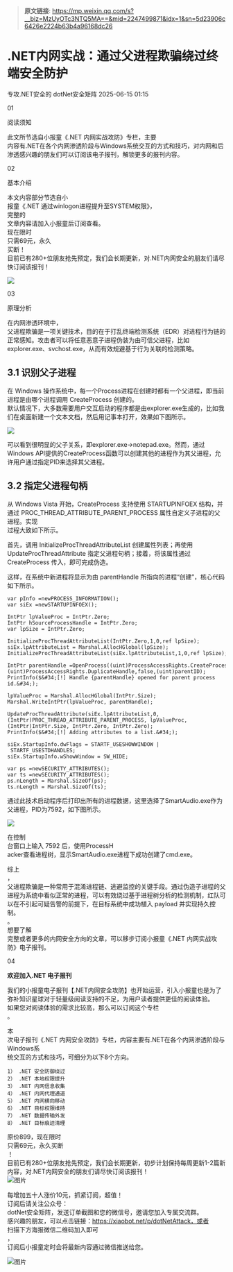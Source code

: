 > **原文链接**: https://mp.weixin.qq.com/s?__biz=MzUyOTc3NTQ5MA==&mid=2247499871&idx=1&sn=5d23906c6426e2224b63b4a96168dc26

#  .NET内网实战：通过父进程欺骗绕过终端安全防护  
专攻.NET安全的  dotNet安全矩阵   2025-06-15 01:15  
  
01  
  
阅读须知  
  
此文所节选自小报童《.NET 内网实战攻防》专栏，主要  
内容有.NET在各个内网渗透阶段与Windows系统交互的方式和技巧，对内网和后渗透感兴趣的朋友们可以订阅该电子报刊，解锁更多的报刊内容。  
  
  
  
02  
  
基本介绍  
  
本文内容部分节选自小  
报童《.NET 通过winlogon进程提升至SYSTEM权限》，  
完整的  
文章内容请加入小报童后订阅查看。  
现在限时  
只需69元，永久  
买断！  
目前已有280+位朋友抢先预定，我们会长期更新，对.NET内网安全的朋友们请尽快订阅该报刊！  
  
![](https://mmbiz.qpic.cn/mmbiz_png/NO8Q9ApS1Y92picaeIOib4XIIwjJJwDSXmOxqZXI3pwZGzyS4Z5pGrdibTlic0clf1zKZ7GiaVg6VouyHicnSBv8IBIQ/640?wx_fmt=png&from=appmsg "")  
  
03  
  
原理分析  
  
在内网渗透环境中，  
父进程欺骗是一项关键技术，目的在于打乱终端检测系统（EDR）对进程行为链的正常感知。攻击者可以将任意恶意子进程伪装为由可信父进程，比如 explorer.exe、svchost.exe，从而有效规避基于行为关联的检测策略。  
## 3.1 识别父子进程  
  
在 Windows 操作系统中，每一个Process进程在创建时都有一个父进程，即当前进程是由哪个进程调用 CreateProcess 创建的。  
默认情况下，大多数需要用户交互启动的程序都是由explorer.exe生成的，比如我们在桌面新建一个文本文档，然后用记事本打开，效果如下图所示。  
  
![](https://mmbiz.qpic.cn/mmbiz_png/NO8Q9ApS1Y92picaeIOib4XIIwjJJwDSXmuH6YSnMiaaUUe3O96ONLMDk0Xh0ia4FR08j8l2F8RaYHAUvMHbhOxWuQ/640?wx_fmt=png&from=appmsg "")  
  
可以看到很明显的父子关系，即explorer.exe->notepad.exe。然而，通过Windows API提供的CreateProcess函数可以创建其他的进程作为其父进程，允许用户通过指定PID来选择其父进程。  
## 3.2 指定父进程句柄  
  
从 Windows Vista 开始，CreateProcess 支持使用 STARTUPINFOEX 结构，并通过 PROC_THREAD_ATTRIBUTE_PARENT_PROCESS 属性自定义子进程的父进程。实现  
过程大致如下所示。  
  
首先，调用 InitializeProcThreadAttributeList 创建属性列表；再使用 UpdateProcThreadAttribute 指定父进程句柄；接着，将该属性通过 CreateProcess 传入，即可完成伪造。  
  
这样，在系统中新进程将显示为由 parentHandle 所指向的进程“创建”，核心代码如下所示。  
  

```
var pInfo =newPROCESS_INFORMATION();
var siEx =newSTARTUPINFOEX();

IntPtr lpValueProc = IntPtr.Zero;
IntPtr hSourceProcessHandle = IntPtr.Zero;
var lpSize = IntPtr.Zero;

InitializeProcThreadAttributeList(IntPtr.Zero,1,0,ref lpSize);
siEx.lpAttributeList = Marshal.AllocHGlobal(lpSize);
InitializeProcThreadAttributeList(siEx.lpAttributeList,1,0,ref lpSize);

IntPtr parentHandle =OpenProcess((uint)ProcessAccessRights.CreateProcess |(uint)ProcessAccessRights.DuplicateHandle,false,(uint)parentID);
PrintInfo($&#34;[!] Handle {parentHandle} opened for parent process id.&#34;);

lpValueProc = Marshal.AllocHGlobal(IntPtr.Size);
Marshal.WriteIntPtr(lpValueProc, parentHandle);

UpdateProcThreadAttribute(siEx.lpAttributeList,0,(IntPtr)PROC_THREAD_ATTRIBUTE_PARENT_PROCESS, lpValueProc,(IntPtr)IntPtr.Size, IntPtr.Zero, IntPtr.Zero);
PrintInfo($&#34;[!] Adding attributes to a list.&#34;);

siEx.StartupInfo.dwFlags = STARTF_USESHOWWINDOW | STARTF_USESTDHANDLES;
siEx.StartupInfo.wShowWindow = SW_HIDE;

var ps =newSECURITY_ATTRIBUTES();
var ts =newSECURITY_ATTRIBUTES();
ps.nLength = Marshal.SizeOf(ps);
ts.nLength = Marshal.SizeOf(ts);

```

  
  
通过此技术启动程序后打印出所有的进程数据，这里选择了SmartAudio.exe作为父进程，PID为7592，如下图所示。  
  
![](https://mmbiz.qpic.cn/mmbiz_png/NO8Q9ApS1Y92picaeIOib4XIIwjJJwDSXmh5rLSHX7Q5huYGdiahiaS7wwyK34VOEnBQM4OzMPiclibyibuWPCJNNoliaA/640?wx_fmt=png&from=appmsg "")  
  
在控制  
台窗口上输入 7592 后，使用ProcessH  
acker查看进程树，显示SmartAudio.exe进程下成功创建了cmd.exe。  
  
综上  
，  
父进程欺骗是一种常用于混淆进程链、逃避监控的关键手段。通过伪造子进程的父进程为系统中看似正常的进程，可以有效绕过基于进程树分析的检测机制，红队可以在不引起可疑告警的前提下，在目标系统中成功植入 payload 并实现持久控制。  
。  
想要了解  
完整或者更多的内网安全方向的文章，可以移步订阅小报童《.NET 内网实战攻防》电子报刊。  
  
04  
  
**欢迎加入.NET 电子报刊**  
  
我们的小报童电子报刊【.NET内网安全攻防】也开始运营，引入小报童也是为了弥补知识星球对于轻量级阅读支持的不足，为用户读者提供更佳的阅读体验。  
如果您对阅读体验的需求比较高，那么可以订阅这个专栏  
。  
  
  
  
  
本  
次电子报刊《.NET 内网安全攻防》专栏，内容主要有.NET在各个内网渗透阶段与Windows系  
统交互的方式和技巧，可细分为以下8个方向。  
  
  

```
1） .NET 安全防御绕过
2） .NET 本地权限提升
3） .NET 内网信息收集
4） .NET 内网代理通道
5） .NET 内网横向移动
6） .NET 目标权限维持
7） .NET 数据传输外发
8） .NET 目标痕迹清理
```

  
  
原价899，现在限时  
只需69元，永久买断  
！  
目前已有280+位朋友抢先预定，我们会长期更新，初步计划保持每周更新1-2篇新内容，对.NET内网安全的朋友们请尽快订阅该报刊！  
![图片](https://mmbiz.qpic.cn/mmbiz_jpg/NO8Q9ApS1YibeicvDNVldcXTgRnFUFTwOqfTleogJThU7kCaZJuuU2BLVLYluu6CFV7BX458AxBcd93ickZ0rmOqQ/640?wx_fmt=other&from=appmsg&wxfrom=5&wx_lazy=1&wx_co=1&tp=webp "")  
  
  
每增加五十人涨价10元，抓紧订阅，超值！  
订阅后请关注公众号：  
dotNet安全矩阵，发送订单截图和您的微信号，邀请您加入专属交流群。  
感兴趣的朋友，可以点击链接：https://xiaobot.net/p/dotNetAttack，或者  
扫描下方海报微信二维码加入即可  
，  
订阅后小报童定时会将最新内容通过微信推送给您。  
  
  
![图片](https://mmbiz.qpic.cn/mmbiz_png/NO8Q9ApS1YibcYzRHEbMJ94q4RpsEsiaK1X6pEHcPaxVgWAKsDQW7UQMUHH7YqeugPCwINJfnPYOh1JPe1yyubnA/640?wx_fmt=png&from=appmsg&wxfrom=5&wx_lazy=1&tp=webp "")  
  
